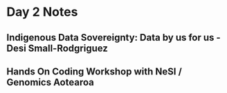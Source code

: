 # Day 2 Notes

## Indigenous Data Sovereignty: Data by us for us - Desi Small-Rodgriguez



## Hands On Coding Workshop with NeSI / Genomics Aotearoa



